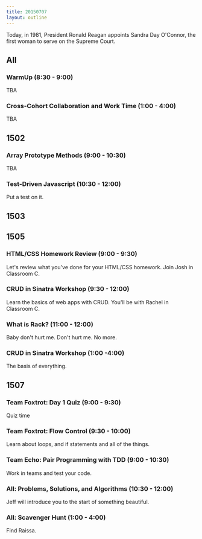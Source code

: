 ```yaml
---
title: 20150707
layout: outline
---
```


Today, in 1981, President Ronald Reagan appoints Sandra Day O'Connor, the first woman to serve on the Supreme Court.


## All

### WarmUp (8:30 - 9:00)

TBA

### Cross-Cohort Collaboration and Work Time (1:00 - 4:00)

TBA


## 1502

### Array Prototype Methods (9:00 - 10:30)

TBA

### Test-Driven Javascript (10:30 - 12:00)

Put a test on it.


## 1503



## 1505

### HTML/CSS Homework Review (9:00 - 9:30)

Let's review what you've done for your HTML/CSS homework. Join Josh in
Classroom C.

### CRUD in Sinatra Workshop (9:30 - 12:00)

Learn the basics of web apps with CRUD. You'll be with Rachel in Classroom C.

### What is Rack? (11:00 - 12:00)

Baby don't hurt me. Don't hurt me. No more.

### CRUD in Sinatra Workshop (1:00 -4:00)

The basis of everything.


## 1507

### Team Foxtrot: Day 1 Quiz (9:00 - 9:30)

Quiz time

### Team Foxtrot: Flow Control (9:30 - 10:00)

Learn about loops, and if statements and all of the things.

### Team Echo: Pair Programming with TDD (9:00 - 10:30)

Work in teams and test your code.

### All: Problems, Solutions, and Algorithms (10:30 - 12:00)

Jeff will introduce you to the start of something beautiful.

### All: Scavenger Hunt (1:00 - 4:00)

Find Raissa.
